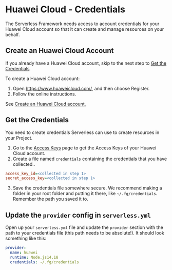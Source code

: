 # Huawei Cloud - Credentials

The Serverless Framework needs access to account credentials for your Huawei Cloud account so that it can create and manage resources on your behalf.

## Create an Huawei Cloud Account

If you already have a Huawei Cloud account, skip to the next step to [Get the Credentials](#get-the-credentials)

To create a Huawei Cloud account:
1. Open https://www.huaweicloud.com/, and then choose Register.
2. Follow the online instructions.

See <a href="https://support.huaweicloud.com/usermanual-account/account_id_001.html" target="_blank">Create an Huawei Cloud account.</a>

## Get the Credentials

You need to create credentials Serverless can use to create resources in your Project.

1. Go to the <a href="https://console.huaweicloud.com/iam/#/mine/accessKey" target="_blank">Access Keys</a> page to get the Access Keys of your Huawei Cloud account.
2. Create a file named `credentials` containing the credentials that you have collected..

```ini
access_key_id=<collected in step 1>
secret_access_key=<collected in step 1>
```

3. Save the credentials file somewhere secure. We recommend making a folder in your root folder and putting it there, like `~/.fg/credentials`. Remember the path you saved it to.

## Update the `provider` config in `serverless.yml`

Open up your `serverless.yml` file and update the `provider` section with
the path to your credentials file (this path needs to be absolute!). It should look something like this:

```yml
provider:
  name: huawei
  runtime: Node.js14.18
  credentials: ~/.fg/credentials
```
